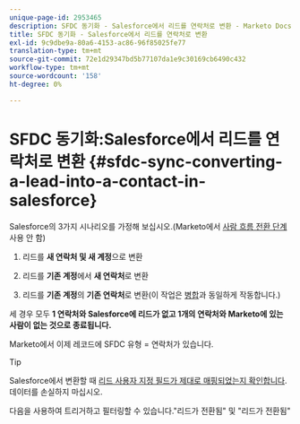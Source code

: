 ```yaml
---
unique-page-id: 2953465
description: SFDC 동기화 - Salesforce에서 리드를 연락처로 변환 - Marketo Docs - 제품 설명서
title: SFDC 동기화 - Salesforce에서 리드를 연락처로 변환
exl-id: 9c9dbe9a-80a6-4153-ac86-96f85025fe77
translation-type: tm+mt
source-git-commit: 72e1d29347bd5b77107da1e9c30169cb6490c432
workflow-type: tm+mt
source-wordcount: '158'
ht-degree: 0%

---
```


# SFDC 동기화:Salesforce에서 리드를 연락처로 변환 {#sfdc-sync-converting-a-lead-into-a-contact-in-salesforce}

Salesforce의 3가지 시나리오를 가정해 보십시오.(Marketo에서 [사람 흐름 전환 단계](/help/marketo/product-docs/core-marketo-concepts/smart-campaigns/flow-actions/convert-person.md) 사용 안 함)

1. 리드를 **새 연락처 및 새 계정**&#x200B;으로 변환
1. 리드를 **기존 계정**&#x200B;에서 **새 연락처**&#x200B;로 변환

1. 리드를 **기존 계정**&#x200B;의 **기존 연락처**&#x200B;로 변환(이 작업은 [병합](/help/marketo/product-docs/crm-sync/salesforce-sync/sfdc-sync-details/sfdc-sync-merging-a-lead-contact-person.md)과 동일하게 작동합니다.)

세 경우 모두 **1 연락처와 Salesforce에 리드가 없고 1개의 연락처와 Marketo에 있는 사람이 없는 것으로 종료됩니다.**

Marketo에서 이제 레코드에 SFDC 유형 = 연락처가 있습니다.

>[!TIP]
>
>Salesforce에서 변환할 때 [리드 사용자 지정 필드가 제대로 매핑되었는지 확인합니다](https://help.salesforce.com/apex/HTViewHelpDoc?id=customize_mapleads.htm). 데이터를 손실하지 마십시오.

다음을 사용하여 트리거하고 필터링할 수 있습니다.&quot;리드가 전환됨&quot; 및 &quot;리드가 전환됨&quot;
